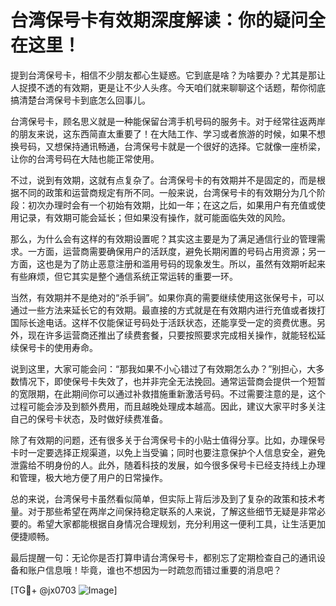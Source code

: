 # 台湾保号卡有效期深度解读：你的疑问全在这里！

提到台湾保号卡，相信不少朋友都心生疑惑。它到底是啥？为啥要办？尤其是那让人捉摸不透的有效期，更是让不少人头疼。今天咱们就来聊聊这个话题，帮你彻底搞清楚台湾保号卡到底怎么回事儿。

台湾保号卡，顾名思义就是一种能保留台湾手机号码的服务卡。对于经常往返两岸的朋友来说，这东西简直太重要了！在大陆工作、学习或者旅游的时候，如果不想换号码，又想保持通讯畅通，台湾保号卡就是一个很好的选择。它就像一座桥梁，让你的台湾号码在大陆也能正常使用。

不过，说到有效期，这就有点复杂了。台湾保号卡的有效期并不是固定的，而是根据不同的政策和运营商规定有所不同。一般来说，台湾保号卡的有效期分为几个阶段：初次办理时会有一个初始有效期，比如一年；在这之后，如果用户有充值或使用记录，有效期可能会延长；但如果没有操作，就可能面临失效的风险。

那么，为什么会有这样的有效期设置呢？其实这主要是为了满足通信行业的管理需求。一方面，运营商需要确保用户的活跃度，避免长期闲置的号码占用资源；另一方面，这也是为了防止恶意注册和滥用号码的现象发生。所以，虽然有效期听起来有些麻烦，但它其实是整个通信系统正常运转的重要一环。

当然，有效期并不是绝对的“杀手锏”。如果你真的需要继续使用这张保号卡，可以通过一些方法来延长它的有效期。最直接的方式就是在有效期内进行充值或者拨打国际长途电话。这样不仅能保证号码处于活跃状态，还能享受一定的资费优惠。另外，现在许多运营商还推出了续费套餐，只要按照要求完成相关操作，就能轻松延续保号卡的使用寿命。

说到这里，大家可能会问：“那我如果不小心错过了有效期怎么办？”别担心，大多数情况下，即使保号卡失效了，也并非完全无法挽回。通常运营商会提供一个短暂的宽限期，在此期间你可以通过补救措施重新激活号码。不过需要注意的是，这个过程可能会涉及到额外费用，而且越晚处理成本越高。因此，建议大家平时多关注自己的保号卡状态，及时做好续费准备。

除了有效期的问题，还有很多关于台湾保号卡的小贴士值得分享。比如，办理保号卡时一定要选择正规渠道，以免上当受骗；同时也要注意保护个人信息安全，避免泄露给不明身份的人。此外，随着科技的发展，如今很多保号卡已经支持线上办理和管理，极大地方便了用户的日常操作。

总的来说，台湾保号卡虽然看似简单，但实际上背后涉及到了复杂的政策和技术考量。对于那些希望在两岸之间保持稳定联系的人来说，了解这些细节无疑是非常必要的。希望大家都能根据自身情况合理规划，充分利用这一便利工具，让生活更加便捷顺畅。

最后提醒一句：无论你是否打算申请台湾保号卡，都别忘了定期检查自己的通讯设备和账户信息哦！毕竟，谁也不想因为一时疏忽而错过重要的消息吧？

[TG💪+ @jx0703 ![Image](https://github.com/user-attachments/assets/dbca1d08-cadb-493c-b0ec-ad6f7a83f270)]